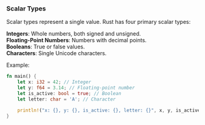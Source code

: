 ### Scalar Types

Scalar types represent a single value. Rust has four primary scalar types:

**Integers**: Whole numbers, both signed and unsigned.<br/>
**Floating-Point Numbers**: Numbers with decimal points.<br/>
**Booleans**: True or false values.<br/>
**Characters**: Single Unicode characters.<br/>

Example: 

```rust
fn main() {
    let x: i32 = 42; // Integer
    let y: f64 = 3.14; // Floating-point number
    let is_active: bool = true; // Boolean
    let letter: char = 'A'; // Character

    println!("x: {}, y: {}, is_active: {}, letter: {}", x, y, is_active, letter);
}
```

